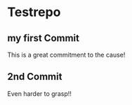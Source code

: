 # Testrepo

## my first Commit
This is a great commitment to the cause!

## 2nd Commit
Even harder to grasp!!
